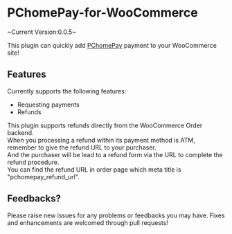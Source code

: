 # PChomePay-for-WooCommerce

~Current Version:0.0.5~

This plugin can quickly add [PChomePay](https://www.pchomepay.com.tw/) payment to your WooCommerce site!

## Features

Currently supports the following features:

* Requesting payments
* Refunds

This plugin supports refunds directly from the WooCommerce Order backend.\
When you processing a refund within its payment method is ATM, remember to give the refund URL to your purchaser.\
And the purchaser will be lead to a refund form via the URL to complete the refund procedure.\
You can find the refund URL in order page which meta title is "pchomepay_refund_url".

## Feedbacks?

Please raise new issues for any problems or feedbacks you may have. Fixes and enhancements are welcomed through pull requests!